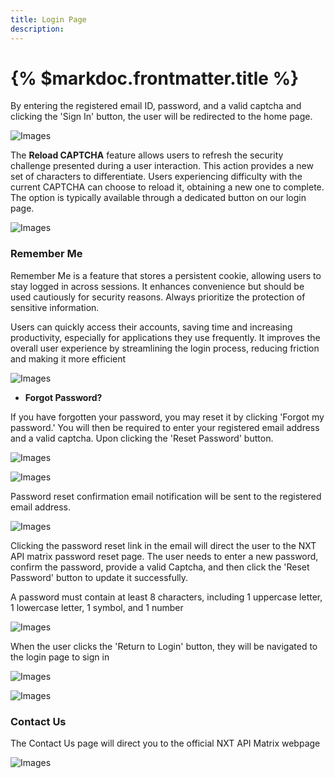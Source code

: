 ```yaml
---
title: Login Page
description: 
---
```


# {% $markdoc.frontmatter.title %}


   By entering the registered email ID, password, and a valid captcha and clicking the 'Sign In' button, the user will be redirected to the home page. 

   


   ![Images](/images/loginPage.png)

   The **Reload CAPTCHA** feature allows users to refresh the security challenge presented during a user interaction. This action provides a new set of characters to differentiate. Users experiencing difficulty with the current CAPTCHA can choose to reload it, obtaining a new one to complete. The option is typically available through a dedicated button on our login page.

![Images](/images/reloadcaptcha.png)


### Remember Me

  Remember Me is a feature that stores a persistent cookie, allowing users to stay logged in across sessions. It enhances convenience but should be used cautiously for security reasons. Always prioritize the protection of sensitive information.

  Users can quickly access their accounts, saving time and increasing productivity, especially for applications they use frequently. It improves the overall user experience by streamlining the login process, reducing friction and making it more efficient

![Images](/images/Rememberme.png)

-  **Forgot Password?**

 If you have forgotten your password, you may reset it by clicking 'Forgot my password.' You will then be required to enter your registered email address and a valid captcha. Upon clicking the 'Reset Password' button.
     
   ![Images](/images/loginPages.png)

![Images](/images/forgetpassword.png)

Password reset confirmation email notification will be sent to the registered email address.

![Images](/images/forgotpasswordemail.png)

Clicking the password reset link in the email will direct the user to the NXT API matrix password reset page. The user needs to enter a new password, confirm the password, provide a valid Captcha, and then click the 'Reset Password' button to update it successfully.

A password must contain at least 8 characters, including 1 uppercase letter, 1 lowercase letter, 1 symbol, and 1 number

![Images](/images/forgetpasswordchanges.png)

When the user clicks the 'Return to Login' button, they will be navigated to the login page to sign in

![Images](/images/forgetpasswordchanged.png)

   

    
  ![Images](/images/loginPage.png)

  ### Contact Us

  The Contact Us page will direct you to the official NXT API Matrix webpage

  ![Images](/images/Contact_Us.png)












 







